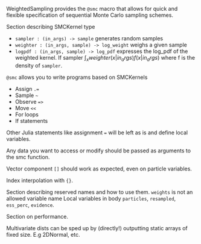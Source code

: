 WeightedSampling provides the `@smc` macro that allows for quick and flexible specification of sequential Monte Carlo sampling schemes.

Section describing SMCKernel type
- `sampler : (in_args) -> sample` generates random samples
- `weighter : (in_args, sample) -> log_weight` weighs a given sample
- `logpdf : (in_args, sample) -> log_pdf` expresses the log_pdf of the weighted kernel. If sampler $\int_x weighter(x | in_args) f(x | in_args)$ where f is the density of `sampler`.

`@smc` allows you to write programs based on SMCKernels
- Assign `.=`
- Sample `~`
- Observe `=>`
- Move `<<`
- For loops
- If statements

Other Julia statements like assignment `=` will be left as is and define local variables.

Any data you want to access or modify should be passed as arguments to the smc function.

Vector component `[]` should work as expected, even on particle variables.

Index interpolation with `{}`. 

Section describing reserved names and how to use them.
`weights` is not an allowed variable name
Local variables in body `particles`, `resampled`, `ess_perc`, `evidence`.

Section on performance.

Multivariate dists can be sped up by (directly!) outputting static arrays of fixed size. E.g 2DNormal, etc.